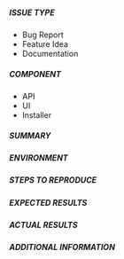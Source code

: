 ##### ISSUE TYPE
<!--- Pick one below and delete the rest: -->
 - Bug Report
 - Feature Idea
 - Documentation

##### COMPONENT
<!-- Pick the area of AWX for this issue, you can have multiple, delete the rest: -->
 - API
 - UI
 - Installer

##### SUMMARY
<!-- Briefly describe the problem. -->

##### ENVIRONMENT
<!--
* AWX version: X.Y.Z
* Ansible version:  X.Y.Z
* Operating System:
* Web Browser:
-->

##### STEPS TO REPRODUCE

<!-- For bugs, please show exactly how to reproduce the problem. For new
features, show how the feature would be used.  -->

##### EXPECTED RESULTS

<!-- For bug reports, what did you expect to happen when running the steps
above? -->

##### ACTUAL RESULTS

<!-- For bug reports, what actually happened? -->

##### ADDITIONAL INFORMATION

<!-- Include any links to sosreport, database dumps, screenshots or other
information. -->

